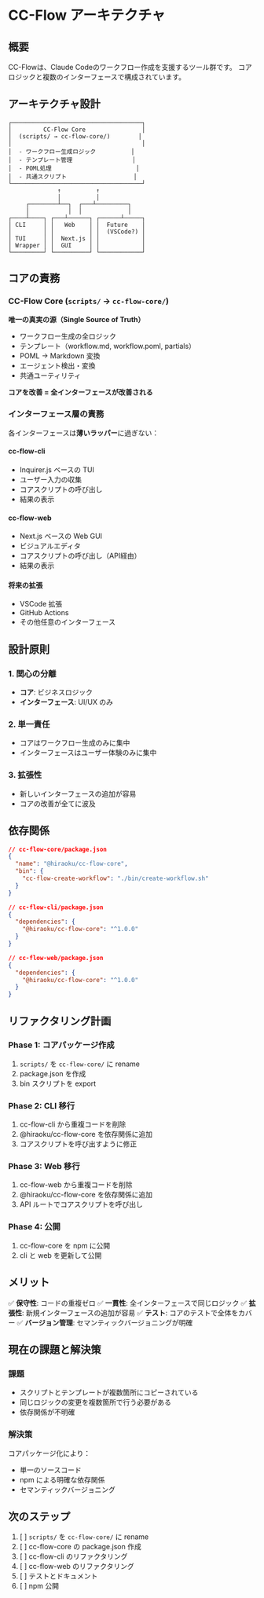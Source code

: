 # CC-Flow アーキテクチャ

## 概要

CC-Flowは、Claude Codeのワークフロー作成を支援するツール群です。
コアロジックと複数のインターフェースで構成されています。

## アーキテクチャ設計

```
┌─────────────────────────────────────┐
│         CC-Flow Core                │
│  (scripts/ → cc-flow-core/)        │
│                                     │
│  - ワークフロー生成ロジック          │
│  - テンプレート管理                 │
│  - POML処理                        │
│  - 共通スクリプト                   │
└─────────────────────────────────────┘
              ↑          ↑
              │          │
     ┌────────┴──┐  ┌───┴─────────┐
     │           │  │             │
┌────┴────┐ ┌───┴──────┐ ┌──────┴─────┐
│ CLI     │ │   Web    │ │  Future    │
│         │ │          │ │  (VSCode?) │
│ TUI     │ │  Next.js │ │            │
│ Wrapper │ │  GUI     │ │            │
└─────────┘ └──────────┘ └────────────┘
```

## コアの責務

### CC-Flow Core (`scripts/` → `cc-flow-core/`)

**唯一の真実の源（Single Source of Truth）**

- ワークフロー生成の全ロジック
- テンプレート（workflow.md, workflow.poml, partials）
- POML → Markdown 変換
- エージェント検出・変換
- 共通ユーティリティ

**コアを改善 = 全インターフェースが改善される**

### インターフェース層の責務

各インターフェースは**薄いラッパー**に過ぎない：

#### cc-flow-cli
- Inquirer.js ベースの TUI
- ユーザー入力の収集
- コアスクリプトの呼び出し
- 結果の表示

#### cc-flow-web
- Next.js ベースの Web GUI
- ビジュアルエディタ
- コアスクリプトの呼び出し（API経由）
- 結果の表示

#### 将来の拡張
- VSCode 拡張
- GitHub Actions
- その他任意のインターフェース

## 設計原則

### 1. 関心の分離
- **コア**: ビジネスロジック
- **インターフェース**: UI/UX のみ

### 2. 単一責任
- コアはワークフロー生成のみに集中
- インターフェースはユーザー体験のみに集中

### 3. 拡張性
- 新しいインターフェースの追加が容易
- コアの改善が全てに波及

## 依存関係

```json
// cc-flow-core/package.json
{
  "name": "@hiraoku/cc-flow-core",
  "bin": {
    "cc-flow-create-workflow": "./bin/create-workflow.sh"
  }
}

// cc-flow-cli/package.json
{
  "dependencies": {
    "@hiraoku/cc-flow-core": "^1.0.0"
  }
}

// cc-flow-web/package.json
{
  "dependencies": {
    "@hiraoku/cc-flow-core": "^1.0.0"
  }
}
```

## リファクタリング計画

### Phase 1: コアパッケージ作成
1. `scripts/` を `cc-flow-core/` に rename
2. package.json を作成
3. bin スクリプトを export

### Phase 2: CLI 移行
1. cc-flow-cli から重複コードを削除
2. @hiraoku/cc-flow-core を依存関係に追加
3. コアスクリプトを呼び出すように修正

### Phase 3: Web 移行
1. cc-flow-web から重複コードを削除
2. @hiraoku/cc-flow-core を依存関係に追加
3. API ルートでコアスクリプトを呼び出し

### Phase 4: 公開
1. cc-flow-core を npm に公開
2. cli と web を更新して公開

## メリット

✅ **保守性**: コードの重複ゼロ
✅ **一貫性**: 全インターフェースで同じロジック
✅ **拡張性**: 新規インターフェースの追加が容易
✅ **テスト**: コアのテストで全体をカバー
✅ **バージョン管理**: セマンティックバージョニングが明確

## 現在の課題と解決策

### 課題
- スクリプトとテンプレートが複数箇所にコピーされている
- 同じロジックの変更を複数箇所で行う必要がある
- 依存関係が不明確

### 解決策
コアパッケージ化により：
- 単一のソースコード
- npm による明確な依存関係
- セマンティックバージョニング

## 次のステップ

1. [ ] `scripts/` を `cc-flow-core/` に rename
2. [ ] cc-flow-core の package.json 作成
3. [ ] cc-flow-cli のリファクタリング
4. [ ] cc-flow-web のリファクタリング
5. [ ] テストとドキュメント
6. [ ] npm 公開
